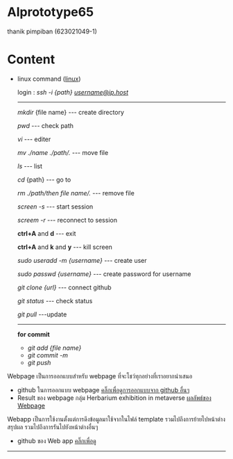 # AIprototype65
thanik pimpiban (623021049-1)

# Content

- linux command ([linux](https://github.com/thanik48775/AIprototype65))

    login : *ssh -i {path} username@ip.host*

    ----
    *mkdir* {file name} --- create directory

    *pwd*  --- check path

    *vi* --- editer

    *mv ./name ./path/.* --- move file

    *ls* --- list

    *cd* {path} --- go to

    *rm ./path/then file name/.* --- remove file

    *screen -s* --- start session   

    *screem -r* --- reconnect to session

    **ctrl+A** and **d** --- exit

    **ctrl+A** and **k** and **y** --- kill screen

    *sudo useradd -m {username}* --- create user

    *sudo passwd {username}* --- create password for username

    *git clone {url}* --- connect github

    *git status* --- check status

    *git pull* ---update
    
    ----

    **for commit**
    - *git add {file name}*
    - *git commit -m*
    - *git push*
    
    
Webpage 
เป็นการออกแบบสำหรับ webpage ที่จะโชว์ทุกอย่างที่เราอยากนำเสนอ
- github ในการออกแบบ webpage [คลิ๊กเพื่อดูการออกแบบจาก github อื่นๆ](https://github.com/sitthatkaja/HerbariumWebpage)
- Result ของ webpage กลุ่ม Herbarium exhibition in metaverse [ผลลัพธ์ของ Webpage](https://sitthatkaja.github.io/HerbariumWebpage/)

Webapp 
เป็นการใช้งานตั้งแต่การดึงข้อมูลมาใช้จากในไฟล์ template รวมไปถึงการย้ายไปหน้าต่างสรุปผล รวมไปถึงการรันไปยังหน้าต่างอื่นๆ
- github ของ Web app  [คลิ๊กเพื่อดู](https://github.com/sitthatkaja/guts_video_visualization)
  
---

